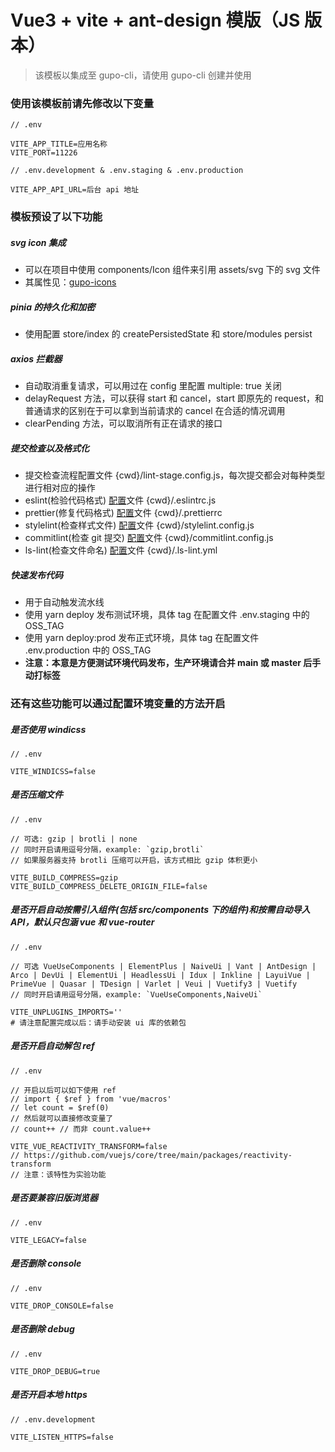 # Vue3 + vite + ant-design 模版（JS 版本）

> 该模板以集成至 gupo-cli，请使用 gupo-cli 创建并使用

### 使用该模板前请先修改以下变量

```
// .env

VITE_APP_TITLE=应用名称
VITE_PORT=11226
```

```
// .env.development & .env.staging & .env.production

VITE_APP_API_URL=后台 api 地址
```

### 模板预设了以下功能

##### svg icon 集成

-   可以在项目中使用 components/Icon 组件来引用 assets/svg 下的 svg 文件
-   其属性见：[gupo-icons](https://release.group-ds.com/gupo-icons/#/docs)

##### pinia 的持久化和加密

-   使用配置 store/index 的 createPersistedState 和 store/modules persist

##### axios 拦截器

-   自动取消重复请求，可以用过在 config 里配置 multiple: true 关闭
-   delayRequest 方法，可以获得 start 和 cancel，start 即原先的 request，和普通请求的区别在于可以拿到当前请求的 cancel 在合适的情况调用
-   clearPending 方法，可以取消所有正在请求的接口

##### 提交检查以及格式化

-   提交检查流程配置文件 {cwd}/lint-stage.config.js，每次提交都会对每种类型进行相对应的操作
-   eslint(检验代码格式) [配置](https://eslint.org/docs/latest/user-guide/configuring/)文件 {cwd}/.eslintrc.js
-   prettier(修复代码格式) [配置](https://prettier.io/docs/en/configuration.html)文件 {cwd}/.prettierrc
-   stylelint(检查样式文件) [配置](https://stylelint.io/user-guide/configure/)文件 {cwd}/stylelint.config.js
-   commitlint(检查 git 提交) [配置](https://commitlint.js.org/#/reference-configuration)文件 {cwd}/commitlint.config.js
-   ls-lint(检查文件命名) [配置](https://ls-lint.org/1.x/configuration/the-rules.html)文件 {cwd}/.ls-lint.yml

##### 快速发布代码

-   用于自动触发流水线
-   使用 yarn deploy 发布测试环境，具体 tag 在配置文件 .env.staging 中的 OSS_TAG
-   使用 yarn deploy:prod 发布正式环境，具体 tag 在配置文件 .env.production 中的 OSS_TAG
-   **注意：本意是方便测试环境代码发布，生产环境请合并 main 或 master 后手动打标签**

### 还有这些功能可以通过配置环境变量的方法开启

##### 是否使用 windicss

```
// .env

VITE_WINDICSS=false
```

##### 是否压缩文件

```
// .env

// 可选: gzip | brotli | none
// 同时开启请用逗号分隔，example: `gzip,brotli`
// 如果服务器支持 brotli 压缩可以开启，该方式相比 gzip 体积更小

VITE_BUILD_COMPRESS=gzip
VITE_BUILD_COMPRESS_DELETE_ORIGIN_FILE=false
```

##### 是否开启自动按需引入组件(包括 src/components 下的组件)和按需自动导入 API，默认只包涵 vue 和 vue-router

```
// .env

// 可选 VueUseComponents | ElementPlus | NaiveUi | Vant | AntDesign | Arco | DevUi | ElementUi | HeadlessUi | Idux | Inkline | LayuiVue | PrimeVue | Quasar | TDesign | Varlet | Veui | Vuetify3 | Vuetify
// 同时开启请用逗号分隔，example: `VueUseComponents,NaiveUi`

VITE_UNPLUGINS_IMPORTS=''
# 请注意配置完成以后：请手动安装 ui 库的依赖包
```

##### 是否开启自动解包 ref

```
// .env

// 开启以后可以如下使用 ref
// import { $ref } from 'vue/macros'
// let count = $ref(0)
// 然后就可以直接修改变量了
// count++ // 而非 count.value++

VITE_VUE_REACTIVITY_TRANSFORM=false
// https://github.com/vuejs/core/tree/main/packages/reactivity-transform
// 注意：该特性为实验功能
```

##### 是否要兼容旧版浏览器

```
// .env

VITE_LEGACY=false
```

##### 是否删除 console

```
// .env

VITE_DROP_CONSOLE=false
```

##### 是否删除 debug

```
// .env

VITE_DROP_DEBUG=true
```

##### 是否开启本地 https

```
// .env.development

VITE_LISTEN_HTTPS=false
```
